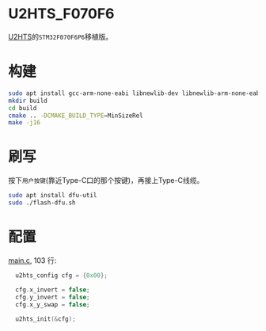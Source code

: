 # U2HTS_F070F6
[U2HTS](https://github.com/CNflysky/U2HTS)的`STM32F070F6P6`移植版。

# 构建
```bash
sudo apt install gcc-arm-none-eabi libnewlib-dev libnewlib-arm-none-eabi make cmake
mkdir build
cd build
cmake .. -DCMAKE_BUILD_TYPE=MinSizeRel
make -j16
```

# 刷写
按下`用户按键`(靠近Type-C口的那个按键)，再接上Type-C线缆。
```bash
sudo apt install dfu-util
sudo ./flash-dfu.sh
```

# 配置
[main.c](./Core/Src/main.c), 103 行:
```c
  u2hts_config cfg = {0x00};

  cfg.x_invert = false;
  cfg.y_invert = false;
  cfg.x_y_swap = false;
  
  u2hts_init(&cfg);
```